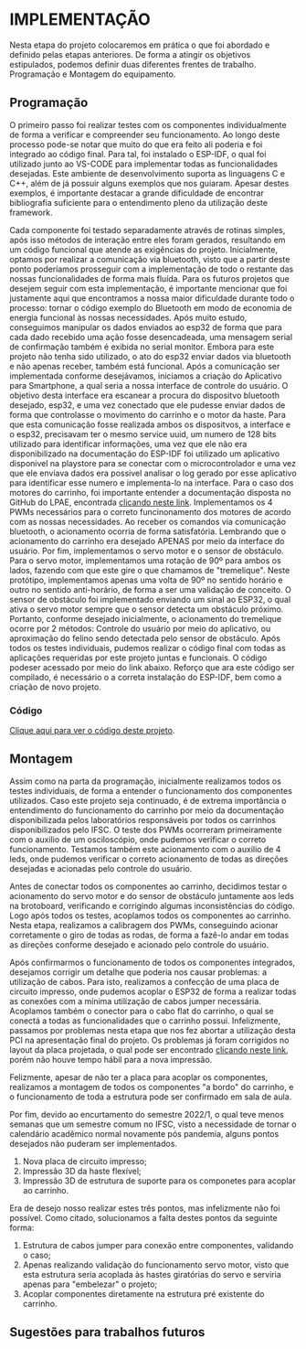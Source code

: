 # IMPLEMENTAÇÃO
Nesta etapa do projeto colocaremos em prática o que foi abordado e definido pelas etapas anteriores. De forma a atingir os objetivos estipulados, podemos definir duas diferentes frentes de trabalho. Programação e Montagem do equipamento.

## Programação

O primeiro passo foi realizar testes com os componentes individualmente de forma a verificar e compreender seu funcionamento. Ao longo deste processo pode-se notar que muito do que era feito ali poderia e foi integrado ao código final. Para tal, foi instalado o ESP-IDF, o qual foi utilizado junto ao VS-CODE para implementar todas as funcionalidades desejadas. Este ambiente de desenvolvimento suporta as linguagens C e C++, além de já possuir alguns exemplos que nos guiaram. Apesar destes exemplos, é importante destacar a grande dificuldade de encontrar bibliografia suficiente para o entendimento pleno da utilização deste framework.

Cada componente foi testado separadamente através de rotinas simples, após isso métodos de interação entre eles foram gerados, resultando em um código funcional que atende as exigências do projeto. Inicialmente, optamos por realizar a comunicação via bluetooth, visto que a partir deste ponto poderíamos prosseguir com a implementação de todo o restante das nossas funcionalidades de forma mais fluída. Para os futuros projetos que desejem seguir com esta implementação, é importante mencionar que foi justamente aqui que encontramos a nossa maior dificuldade durante todo o processo: tornar o código exemplo do Bluetooth em modo de economia de energia funcional às nossas necessidades. Após muito estudo, conseguimos manipular os dados enviados ao esp32 de forma que para cada dado recebido uma ação fosse desencadeada, uma mensagem serial de confirmação também é exibida no serial monitor. Embora para este projeto não tenha sido utilizado, o ato do esp32 enviar dados via bluetooth e não apenas receber, também está funcional. Após a comunicação ser implementada conforme desejávamos, iniciamos a criação do Aplicativo para Smartphone, a qual seria a nossa interface de controle do usuário. O objetivo desta interface era escanear a procura do dispositvo bluetooth desejado, esp32, e uma vez conectado que ele pudesse enviar dados de forma que controlasse o movimento do carrinho e o motor da haste. Para que esta comunicação fosse realizada ambos os dispositvos, a interface e o esp32, precisavam ter o mesmo service uuid, um numero de 128 bits utilizado para identificar informações, uma vez que ele não era disponibilizado na documentação do ESP-IDF foi utilizado um aplicativo disponivel na playstore para se conectar com o microcontrolador e uma vez que ele enviava dados era possivel analisar o log gerado por esse aplicativo para identificar esse numero e implementa-lo na interface. Para o caso dos motores do carrinho, foi importante entender a documentação disposta no GitHub do LPAE, encontrada [clicando neste link](https://github.com/xtarke/automated_buggy). Implementamos os 4 PWMs necessários para o correto funcinonamento dos motores de acordo com as nossas necessidades. Ao receber os comandos via comunicação bluetooth, o acionamento ocorria de forma satisfatória. Lembrando que o acionamento do carrinho era desejado APENAS por meio da interface do usuário. Por fim, implementamos o servo motor e o sensor de obstáculo. Para o servo motor, implementamos uma rotação de 90º para ambos os lados, fazendo com que este gire o que chamamos de "tremelique". Neste protótipo, implementamos apenas uma volta de 90º no sentido horário e outro no sentido anti-horário, de forma a ser uma validação de conceito. O sensor de obstáculo foi implementado enviando um sinal ao ESP32, o qual ativa o servo motor sempre que o sensor detecta um obstáculo próximo. Portanto, conforme desejado inicialmente, o acionamento do tremelique ocorre por 2 métodos: Controle do usuário por meio do aplicativo, ou aproximação do felino sendo detectada pelo sensor de obstáculo. Após todos os testes individuais, pudemos realizar o código final com todas as aplicações requeridas por este projeto juntas e funcionais. O código podeser acessado por meio do link abaixo. Reforço que ara este código ser compilado, é necessário o a correta instalação do ESP-IDF, bem como a criação de novo projeto.

### Código
[Clique aqui para ver o código deste projeto](https://github.com/juliopacheco12/PIN22107/tree/main/Programação).

## Montagem
Assim como na parta da programação, inicialmente realizamos todos os testes individuais, de forma a entender o funcionamento dos componentes utilizados. Caso este projeto seja continuado, é de extrema importância o entendimento do funcionamento do carrinho por meio da documentação disponibilizada pelos laboratórios responsáveis por todos os carrinhos disponibilizados pelo IFSC. O teste dos PWMs ocorreram primeiramente com o auxilio de um osciloscópio, onde pudemos verificar o correto funcionamento. Testamos também este acionamento com o auxilio de 4 leds, onde pudemos verificar o correto acionamento de todas as direções desejadas e acionadas pelo controle do usuário.

Antes de conectar todos os componentes ao carrinho, decidimos testar o acionamento do servo motor e do sensor de obstáculo juntamente aos leds na brotoboard, verificando e corrigindo algumas inconsistências do código. Logo após todos os testes, acoplamos todos os componentes ao carrinho. Nesta etapa, realizamos a calibragem dos PWMs, conseguindo acionar corretamente o giro de todas as rodas, de forma a fazê-lo andar em todas as direções conforme desejado e acionado pelo controle do usuário.

Após confirmarmos o funcionamento de todos os componentes integrados, desejamos corrigir um detalhe que poderia nos causar problemas: a utilização de cabos. Para isto, realizamos a confecção de uma placa de circuito impresso, onde pudemos acoplar o ESP32 de forma a realizar todas as conexões com a mínima utilização de cabos jumper necessária. Acoplamos também o conector para o cabo flat do carrinho, o qual se conectá a todas as funcionalidades que o carrinho possui. Infelizmente, passamos por problemas nesta etapa que nos fez abortar a utilização desta PCI na apresentação final do projeto. Os problemas já foram corrigidos no layout da placa projetada, o qual pode ser encontrado [clicando neste link](https://github.com/juliopacheco12/PIN22107/tree/main/PCI), porém não houve tempo hábil para a nova impressão.

Felizmente, apesar de não ter a placa para acoplar os componentes, realizamos a montagem de todos os componentes "a bordo" do carrinho, e o funcionamento de toda a estrutura pode ser confirmado em sala de aula.

Por fim, devido ao encurtamento do semestre 2022/1, o qual teve menos semanas que um semestre comum no IFSC, visto a necessidade de tornar o calendário acadêmico normal novamente pós pandemia, alguns pontos desejados não puderam ser implementados.

1. Nova placa de circuito impresso;
2. Impressão 3D da haste flexível;
3. Impressão 3D de estrutura de suporte para os componetes para acoplar ao carrinho.

Era de desejo nosso realizar estes três pontos, mas infelizmente não foi possível. Como citado, solucionamos a falta destes pontos da seguinte forma:
1. Estrutura de cabos jumper para conexão entre componentes, validando o caso;
2. Apenas realizando validação do funcionamento servo motor, visto que esta estrutura seria acoplada às hastes giratórias do servo e serviria apenas para "embelezar" o projeto;
3. Acoplar componentes diretamente na estrutura pré existente do carrinho.

## Sugestões para trabalhos futuros
